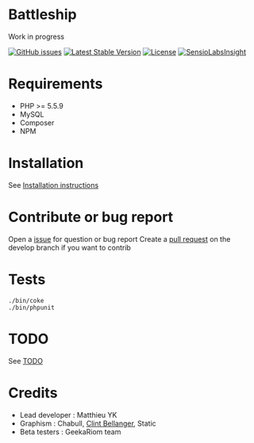 Battleship
==========

Work in progress

[![GitHub issues](https://img.shields.io/github/issues/matthieuy/battleship.svg)](https://github.com/matthieuy/battleship/issues)
[![Latest Stable Version](https://poser.pugx.org/matthieuy/battleship/v/stable)](https://packagist.org/packages/matthieuy/battleship)
[![License](https://poser.pugx.org/matthieuy/battleship/license)](https://packagist.org/packages/matthieuy/battleship)
[![SensioLabsInsight](https://insight.sensiolabs.com/projects/5a177132-6c18-4b78-a45e-5e9de1f7d2f3/mini.png)](https://insight.sensiolabs.com/projects/5a177132-6c18-4b78-a45e-5e9de1f7d2f3)


Requirements
============

- PHP >= 5.5.9
- MySQL
- Composer
- NPM


Installation
============

See [Installation instructions](app/Resources/docs/install.md)


Contribute or bug report
========================

Open a [issue](https://github.com/geekariom/battleship/issues) for question or bug report
Create a [pull request](https://github.com/geekariom/battleship/pull) on the develop branch if you want to contrib


Tests
=====

```shell
./bin/coke
./bin/phpunit
```

TODO
====

See [TODO](TODO.md)

Credits
=======

- Lead developer : Matthieu YK
- Graphism : Chabull, [Clint Bellanger](http://clintbellanger.net/), Static
- Beta testers : GeekaRiom team
